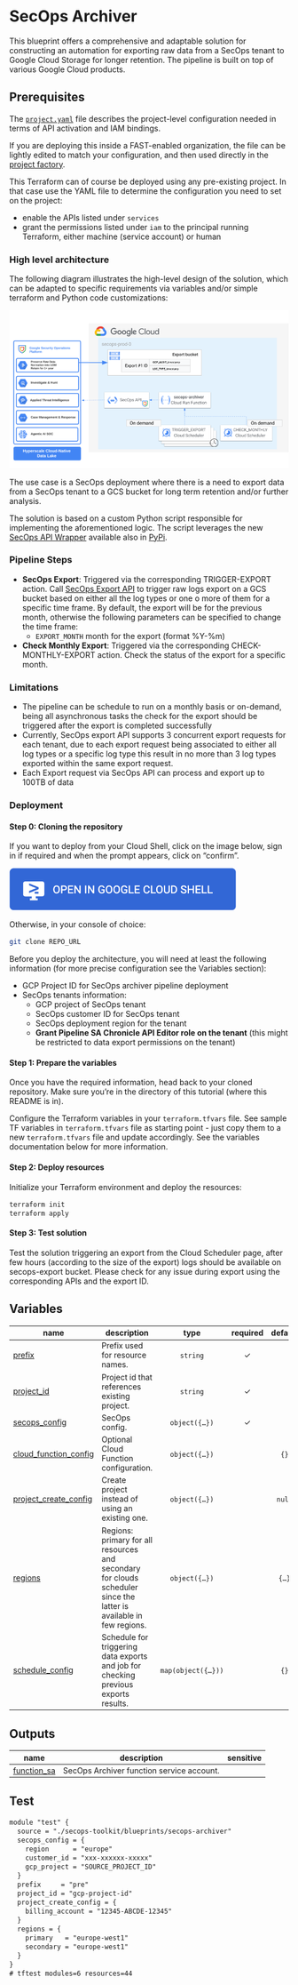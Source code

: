
# SecOps Archiver

This blueprint offers a comprehensive and adaptable solution for constructing an automation for exporting raw data from a SecOps tenant to Google Cloud Storage for longer retention. The pipeline is built on top of various Google Cloud products.

## Prerequisites

The [`project.yaml`](./project.yaml) file describes the project-level configuration needed in terms of API activation and IAM bindings.

If you are deploying this inside a FAST-enabled organization, the file can be lightly edited to match your configuration, and then used directly in the [project factory](https://github.com/GoogleCloudPlatform/cloud-foundation-fabric/tree/master/fast/stages/2-project-factory).

This Terraform can of course be deployed using any pre-existing project. In that case use the YAML file to determine the configuration you need to set on the project:

- enable the APIs listed under `services`
- grant the permissions listed under `iam` to the principal running Terraform, either machine (service account) or human


### High level architecture

The following diagram illustrates the high-level design of the solution, which can be adapted to specific requirements via variables and/or simple terraform and Python code customizations:

![SecOps Archiver](./images/diagram.png)

The use case is a SecOps deployment where there is a need to export data from a SecOps tenant to a GCS bucket for long term retention and/or further analysis.

The solution is based on a custom Python script responsible for implementing the aforementioned logic. The script leverages the new [SecOps API Wrapper](https://github.com/google/secops-wrapper) available also in [PyPi](https://pypi.org/project/secops/).

### Pipeline Steps

- **SecOps Export**: Triggered via the corresponding TRIGGER-EXPORT action. Call [SecOps Export API](https://cloud.google.com/chronicle/docs/reference/rest/v1alpha/projects.locations.instances.dataExports) to trigger raw logs export on a GCS bucket based on either all the log types or one o more of them for a specific time frame. By default, the export will be for the previous month, otherwise the following parameters can be specified to change the time frame:
  * `EXPORT_MONTH` month for the export (format %Y-%m)
- **Check Monthly Export**: Triggered via the corresponding CHECK-MONTHLY-EXPORT action. Check the status of the export for a specific month.

### Limitations

- The pipeline can be schedule to run on a monthly basis or on-demand, being all asynchronous tasks the check for the export should be triggered after the export is completed successfully
- Currently, SecOps export API supports 3 concurrent export requests for each tenant, due to each export request being associated to either all log types or a specific log type this result in no more than 3 log types exported within the same export request.
- Each Export request via SecOps API can process and export up to 100TB of data 

### Deployment

#### Step 0: Cloning the repository

If you want to deploy from your Cloud Shell, click on the image below, sign in
if required and when the prompt appears, click on “confirm”.

[![Open Cloudshell](./images/cloud-shell-button.png)](https://shell.cloud.google.com/cloudshell/editor?cloudshell_git_repo=https%3A%2F%2Fgithub.com%2FGoogleCloudPlatform%2Fcloud-foundation-fabric&cloudshell_workspace=blueprints%2Fthird-party-solutions%2Fwordpress%2Fcloudrun)

Otherwise, in your console of choice:

```bash
git clone REPO_URL
```

Before you deploy the architecture, you will need at least the following
information (for more precise configuration see the Variables section):

* GCP Project ID for SecOps archiver pipeline deployment
* SecOps tenants information:
  * GCP project of SecOps tenant
  * SecOps customer ID for SecOps tenant
  * SecOps deployment region for the tenant
  * **Grant Pipeline SA Chronicle API Editor role on the tenant** (this might be restricted to data export permissions on the tenant)

#### Step 1: Prepare the variables

Once you have the required information, head back to your cloned repository.
Make sure you’re in the directory of this tutorial (where this README is in).

Configure the Terraform variables in your `terraform.tfvars` file.
See sample TF variables in `terraform.tfvars` file as starting point - just
copy them to a new `terraform.tfvars` file and update accordingly.
See the variables documentation below for more information.

#### Step 2: Deploy resources

Initialize your Terraform environment and deploy the resources:

```shell
terraform init
terraform apply
```

#### Step 3: Test solution

Test the solution triggering an export from the Cloud Scheduler page, after few hours (according to the size of the export) logs should be available on secops-export bucket. Please check for any issue during export using the corresponding APIs and the export ID.
<!-- BEGIN TFDOC -->
## Variables

| name | description | type | required | default |
|---|---|:---:|:---:|:---:|
| [prefix](variables.tf#L35) | Prefix used for resource names. | <code>string</code> | ✓ |  |
| [project_id](variables.tf#L54) | Project id that references existing project. | <code>string</code> | ✓ |  |
| [secops_config](variables.tf#L81) | SecOps config. | <code title="object&#40;&#123;&#10;  region      &#61; string&#10;  customer_id &#61; string&#10;  gcp_project &#61; string&#10;&#125;&#41;">object&#40;&#123;&#8230;&#125;&#41;</code> | ✓ |  |
| [cloud_function_config](variables.tf#L17) | Optional Cloud Function configuration. | <code title="object&#40;&#123;&#10;  build_worker_pool_id &#61; optional&#40;string&#41;&#10;  build_sa             &#61; optional&#40;string&#41;&#10;  debug                &#61; optional&#40;bool, false&#41;&#10;  cpu                  &#61; optional&#40;number, 1&#41;&#10;  memory_mb            &#61; optional&#40;number, 2048&#41;&#10;  timeout_seconds      &#61; optional&#40;number, 3600&#41;&#10;  vpc_connector &#61; optional&#40;object&#40;&#123;&#10;    name            &#61; string&#10;    egress_settings &#61; optional&#40;string, &#34;ALL_TRAFFIC&#34;&#41;&#10;  &#125;&#41;&#41;&#10;&#125;&#41;">object&#40;&#123;&#8230;&#125;&#41;</code> |  | <code>&#123;&#125;</code> |
| [project_create_config](variables.tf#L45) | Create project instead of using an existing one. | <code title="object&#40;&#123;&#10;  billing_account &#61; string&#10;  parent          &#61; optional&#40;string&#41;&#10;&#125;&#41;">object&#40;&#123;&#8230;&#125;&#41;</code> |  | <code>null</code> |
| [regions](variables.tf#L59) | Regions: primary for all resources and secondary for clouds scheduler since the latter is available in few regions. | <code title="object&#40;&#123;&#10;  primary   &#61; string&#10;  secondary &#61; string&#10;&#125;&#41;">object&#40;&#123;&#8230;&#125;&#41;</code> |  | <code title="&#123;&#10;  primary   &#61; &#34;europe-west1&#34;&#10;  secondary &#61; &#34;europe-west1&#34;&#10;&#125;">&#123;&#8230;&#125;</code> |
| [schedule_config](variables.tf#L71) | Schedule for triggering data exports and job for checking previous exports results. | <code title="map&#40;object&#40;&#123;&#10;  action    &#61; string&#10;  schedule  &#61; string&#10;  log_types &#61; string&#10;&#125;&#41;&#41;">map&#40;object&#40;&#123;&#8230;&#125;&#41;&#41;</code> |  | <code>&#123;&#125;</code> |

## Outputs

| name | description | sensitive |
|---|---|:---:|
| [function_sa](outputs.tf#L17) | SecOps Archiver function service account. |  |
<!-- END TFDOC -->
## Test

```hcl
module "test" {
  source = "./secops-toolkit/blueprints/secops-archiver"
  secops_config = {
    region      = "europe"
    customer_id = "xxx-xxxxxx-xxxxx"
    gcp_project = "SOURCE_PROJECT_ID"
  }
  prefix     = "pre"
  project_id = "gcp-project-id"
  project_create_config = {
    billing_account = "12345-ABCDE-12345"
  }
  regions = {
    primary   = "europe-west1"
    secondary = "europe-west1"
  }
}
# tftest modules=6 resources=44
```
